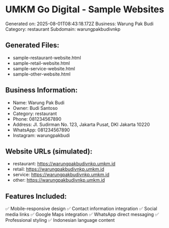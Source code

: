 
# UMKM Go Digital - Sample Websites

Generated on: 2025-08-01T08:43:18.172Z
Business: Warung Pak Budi
Category: restaurant
Subdomain: warungpakbudivnkp

## Generated Files:
- sample-restaurant-website.html
- sample-retail-website.html
- sample-service-website.html
- sample-other-website.html

## Business Information:
- Name: Warung Pak Budi
- Owner: Budi Santoso
- Category: restaurant
- Phone: 081234567890
- Address: Jl. Sudirman No. 123, Jakarta Pusat, DKI Jakarta 10220
- WhatsApp: 081234567890
- Instagram: warungpakbudi

## Website URLs (simulated):
- restaurant: https://warungpakbudivnkp.umkm.id
- retail: https://warungpakbudivnkp.umkm.id
- service: https://warungpakbudivnkp.umkm.id
- other: https://warungpakbudivnkp.umkm.id

## Features Included:
✅ Mobile-responsive design
✅ Contact information integration
✅ Social media links
✅ Google Maps integration
✅ WhatsApp direct messaging
✅ Professional styling
✅ Indonesian language content
